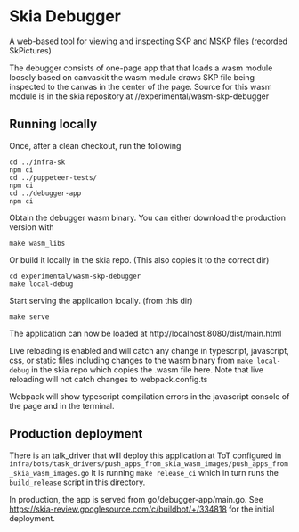 Skia Debugger
==========================

A web-based tool for viewing and inspecting SKP and MSKP files (recorded SkPictures)

The debugger consists of one-page app that that loads a wasm module loosely based on canvaskit
the wasm module draws SKP file being inspected to the canvas in the center of the page.
Source for this wasm module is in the skia repository at //experimental/wasm-skp-debugger


Running locally
---------------

Once, after a clean checkout, run the following

```
cd ../infra-sk
npm ci
cd ../puppeteer-tests/
npm ci
cd ../debugger-app
npm ci
```

Obtain the debugger wasm binary. You can either download the production version with
```
make wasm_libs
```

Or build it locally in the skia repo. (This also copies it to the correct dir)
```
cd experimental/wasm-skp-debugger
make local-debug
```

Start serving the application locally.
(from this dir)

```
make serve
```

The application can now be loaded at http://localhost:8080/dist/main.html

Live reloading is enabled and will catch any change in typescript, javascript, css,
or static files including changes to the wasm binary from `make local-debug` in the
skia repo which copies the .wasm file here.
Note that live reloading will not catch changes to webpack.config.ts

Webpack will show typescript compilation errors in the javascript console of the page
and in the terminal.

Production deployment
---------------------

There is an talk_driver that will deploy this application at ToT configured in
`infra/bots/task_drivers/push_apps_from_skia_wasm_images/push_apps_from_skia_wasm_images.go`
It is running `make release_ci` which in turn runs the `build_release` script in this directory.

In production, the app is served from go/debugger-app/main.go.
See https://skia-review.googlesource.com/c/buildbot/+/334818 for the initial deployment.